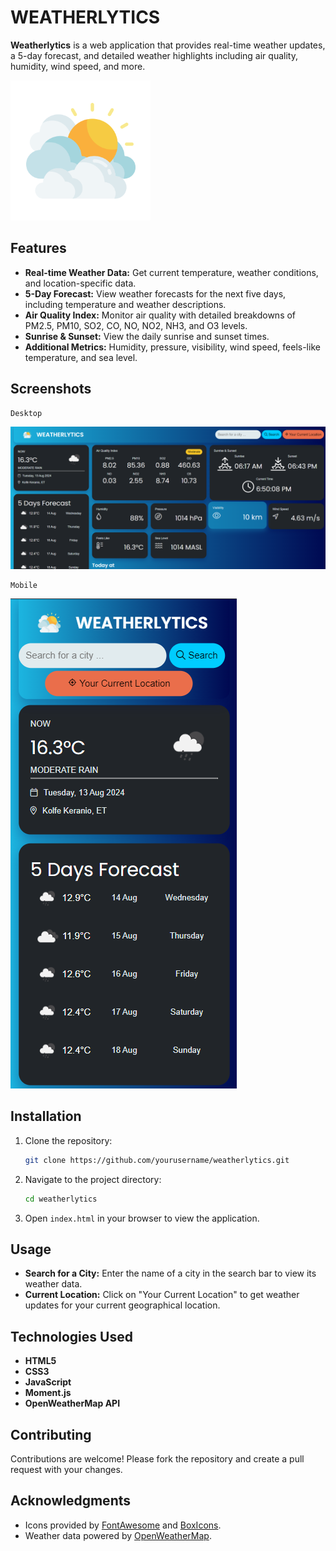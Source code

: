 # WEATHERLYTICS

**Weatherlytics** is a web application that provides real-time weather updates, a 5-day forecast, and detailed weather highlights including air quality, humidity, wind speed, and more.

![Cloud Icon](./Image/clouds.png)

## Features

- **Real-time Weather Data:** Get current temperature, weather conditions, and location-specific data.
- **5-Day Forecast:** View weather forecasts for the next five days, including temperature and weather descriptions.
- **Air Quality Index:** Monitor air quality with detailed breakdowns of PM2.5, PM10, SO2, CO, NO, NO2, NH3, and O3 levels.
- **Sunrise & Sunset:** View the daily sunrise and sunset times.
- **Additional Metrics:** Humidity, pressure, visibility, wind speed, feels-like temperature, and sea level.

## Screenshots

    Desktop
![Screenshot](./Image/desktop.png)

    Mobile
![Screenshot](./Image/mobile.png)

## Installation

1. Clone the repository:
    ```bash
    git clone https://github.com/yourusername/weatherlytics.git
    ```

2. Navigate to the project directory:
    ```bash
    cd weatherlytics
    ```

3. Open `index.html` in your browser to view the application.

## Usage

- **Search for a City:** Enter the name of a city in the search bar to view its weather data.
- **Current Location:** Click on "Your Current Location" to get weather updates for your current geographical location.

## Technologies Used

- **HTML5**
- **CSS3**
- **JavaScript**
- **Moment.js**
- **OpenWeatherMap API**

## Contributing

Contributions are welcome! Please fork the repository and create a pull request with your changes.


## Acknowledgments

- Icons provided by [FontAwesome](https://fontawesome.com/) and [BoxIcons](https://boxicons.com/).
- Weather data powered by [OpenWeatherMap](https://openweathermap.org/).
